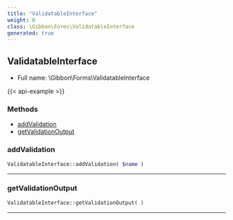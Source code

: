 ```yaml
---
title: "ValidatableInterface"
weight: 0
class: \Gibbon\Forms\ValidatableInterface
generated: true
---
```


## ValidatableInterface





* Full name: \Gibbon\Forms\ValidatableInterface

{{< api-example >}} 



### Methods

- [addValidation](#addvalidation)
- [getValidationOutput](#getvalidationoutput)




### addValidation



```php
ValidatableInterface::addValidation( $name )
```









---

### getValidationOutput



```php
ValidatableInterface::getValidationOutput( )
```









---

